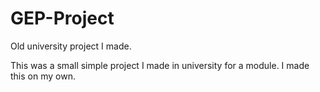 # GEP-Project
Old university project I made.

This was a small simple project I made in university for a module. I made this on my own.
